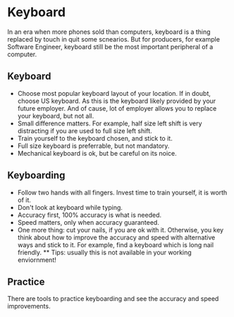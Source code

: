 # Keyboard

In an era when more phones sold than computers, keyboard is a thing replaced by touch in quit some scnearios. But for producers, for example Software Engineer, keyboard still be the most important peripheral of a computer.

## Keyboard

* Choose most popular keyboard layout of your location. If in doubt, choose US keyboard. As this is the keyboard likely provided by your future employer. And of cause, lot of employer allows you to replace your keyboard, but not all.
* Small difference matters. For example, half size left shift is very distracting if you are used to full size left shift.
* Train yourself to the keyboard chosen, and stick to it.
* Full size keyboard is preferrable, but not mandatory.
* Mechanical keyboard is ok, but be careful on its noice.


## Keyboarding

* Follow two hands with all fingers. Invest time to train yourself, it is worth of it.
* Don't look at keyboard while typing.
* Accuracy first, 100% accuracy is what is needed.
* Speed matters, only when accuracy guaranteed.
* One more thing: cut your nails, if you are ok with it. Otherwise, you key think about how to improve the accuracy and speed with alternative ways and stick to it. For example, find a keyboard which is long nail friendly.
** Tips: usually this is not available in your working enviornment!

## Practice

There are tools to practice keyboarding and see the accuracy and speed improvements.